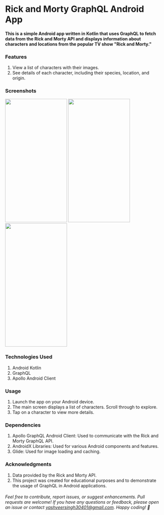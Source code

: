 # Rick and Morty GraphQL Android App

#### This is a simple Android app written in Kotlin that uses GraphQL to fetch data from the Rick and Morty API and displays information about characters and locations from the popular TV show "Rick and Morty."


### Features
1. View a list of characters with their images.
2. See details of each character, including their species, location, and origin.

### Screenshots
<img src="https://github.com/yash30401/RickMorty/assets/46748588/1849c4e1-9ab6-4cc2-a21d-b7714dfb6e21" width="200" height="400" />
<img src="https://github.com/yash30401/RickMorty/assets/46748588/9a7dae4f-0d21-4c22-84cf-1ee4dfdd96f0" width="200" height="400" />
<img src="https://github.com/yash30401/RickMorty/assets/46748588/b6418c1b-ffbb-441b-b6bc-1f9656a49b82" width="200" height="400" />


### Technologies Used
1. Android Kotlin
2. GraphQL
3. Apollo Android Client

### Usage
1. Launch the app on your Android device.
2. The main screen displays a list of characters. Scroll through to explore.
3. Tap on a character to view more details.

### Dependencies
1. Apollo GraphQL Android Client: Used to communicate with the Rick and Morty GraphQL API.
2. AndroidX Libraries: Used for various Android components and features.
3. Glide: Used for image loading and caching.

### Acknowledgments
1. Data provided by the Rick and Morty API.
2. This project was created for educational purposes and to demonstrate the usage of GraphQL in Android applications.

###### Feel free to contribute, report issues, or suggest enhancements. Pull requests are welcome! If you have any questions or feedback, please open an issue or contact yashveersingh30401@gmail.com. Happy coding! 🚀
